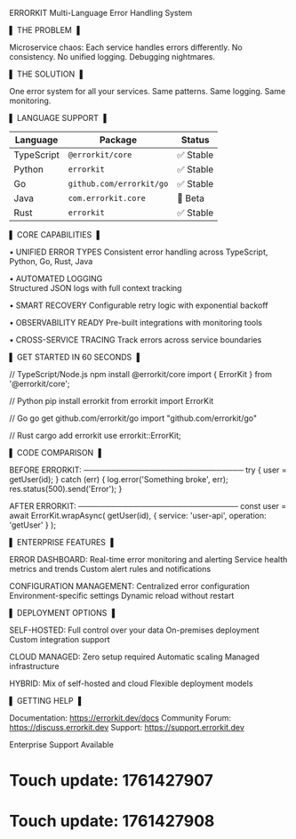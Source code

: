 ERRORKIT
Multi-Language Error Handling System

▌ THE PROBLEM ▐

Microservice chaos: Each service handles errors differently.
No consistency. No unified logging. Debugging nightmares.

▌ THE SOLUTION ▐

One error system for all your services.
Same patterns. Same logging. Same monitoring.

▌ LANGUAGE SUPPORT ▐

| Language    | Package               | Status         |
|-------------|-----------------------|----------------|
| TypeScript  | `@errorkit/core`      | ✅ Stable      |
| Python      | `errorkit`            | ✅ Stable      |
| Go          | `github.com/errorkit/go` | ✅ Stable    |
| Java        | `com.errorkit.core`   | 🚧 Beta       |
| Rust        | `errorkit`            | ✅ Stable      |

▌ CORE CAPABILITIES ▐

• UNIFIED ERROR TYPES
  Consistent error handling across TypeScript, Python, Go, Rust, Java

• AUTOMATED LOGGING  
  Structured JSON logs with full context tracking

• SMART RECOVERY
  Configurable retry logic with exponential backoff

• OBSERVABILITY READY
  Pre-built integrations with monitoring tools

• CROSS-SERVICE TRACING
  Track errors across service boundaries

▌ GET STARTED IN 60 SECONDS ▐

// TypeScript/Node.js
npm install @errorkit/core
import { ErrorKit } from '@errorkit/core';

// Python
pip install errorkit
from errorkit import ErrorKit

// Go
go get github.com/errorkit/go
import "github.com/errorkit/go"

// Rust
cargo add errorkit
use errorkit::ErrorKit;

▌ CODE COMPARISON ▐

BEFORE ERRORKIT:
─────────────────────────────
try {
  user = getUser(id);
} catch (err) {
  log.error('Something broke', err);
  res.status(500).send('Error');
}

AFTER ERRORKIT:
─────────────────────────────
const user = await ErrorKit.wrapAsync(
  getUser(id),
  { service: 'user-api', operation: 'getUser' }
);

▌ ENTERPRISE FEATURES ▐

ERROR DASHBOARD:
  Real-time error monitoring and alerting
  Service health metrics and trends
  Custom alert rules and notifications

CONFIGURATION MANAGEMENT:
  Centralized error configuration
  Environment-specific settings
  Dynamic reload without restart

▌ DEPLOYMENT OPTIONS ▐

SELF-HOSTED:
  Full control over your data
  On-premises deployment
  Custom integration support

CLOUD MANAGED:
  Zero setup required
  Automatic scaling
  Managed infrastructure

HYBRID:
  Mix of self-hosted and cloud
  Flexible deployment models

▌ GETTING HELP ▐

Documentation: https://errorkit.dev/docs
Community Forum: https://discuss.errorkit.dev
Support: https://support.errorkit.dev

Enterprise Support Available

# Touch update: 1761427907

# Touch update: 1761427908
